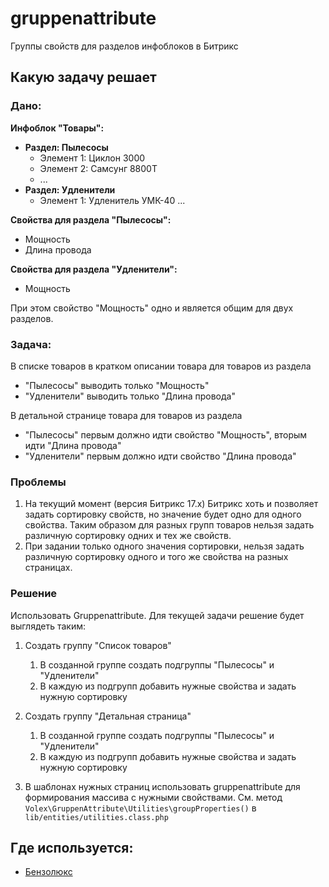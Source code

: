 # gruppenattribute
Группы свойств для разделов инфоблоков в Битрикс

## Какую задачу решает
### Дано:

**Инфоблок "Товары":**
  - **Раздел: Пылесосы**
    - Элемент 1: Циклон 3000
    - Элемент 2: Самсунг 8800Т
    - ...
  - **Раздел: Удленители**
    - Элемент 1: Удленитель УМК-40
    ...
    
**Свойства для раздела "Пылесосы":**
- Мощность
- Длина провода

**Свойства для раздела "Удленители":**
- Мощность

При этом свойство "Мощность" одно и является общим для двух разделов.

### Задача:
В списке товаров в кратком описании товара для товаров из раздела
- "Пылесосы" выводить только "Мощность"
- "Удленители" выводить только "Длина провода"

В детальной странице товара для товаров из раздела
- "Пылесосы" первым должно идти свойство "Мощность", вторым идти "Длина провода"
- "Удленители" первым должно идти свойство "Длина провода"

### Проблемы
1. На текущий момент (версия Битрикс 17.х) Битрикс хоть и позволяет задать сортировку свойств, но значение будет одно для одного свойства. Таким образом для разных групп товаров нельзя задать различную сортировку одних и тех же свойств.
2. При задании только одного значения сортировки, нельзя задать различную сортировку одного и того же свойства на разных страницах.

### Решение
Использовать Gruppenattribute.
Для текущей задачи решение будет выглядеть таким:

1. Создать группу "Список товаров"
   1. В созданной группе создать подгруппы "Пылесосы" и "Удленители"
   2. В каждую из подгрупп добавить нужные свойства и задать нужную сортировку

2. Создать группу "Детальная страница"
   1. В созданной группе создать подгруппы "Пылесосы" и "Удленители"
   2. В каждую из подгрупп добавить нужные свойства и задать нужную сортировку

3. В шаблонах нужных страниц использовать gruppenattribute для формирования массива с нужными свойствами. См. метод `Volex\GruppenAttribute\Utilities\groupProperties()` в `lib/entities/utilities.class.php`


## Где используется:
- [Бензолюкс](http://benzolux-shop.ru)
